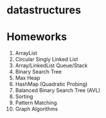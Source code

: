 # datastructures

# Homeworks
1. ArrayList
2. Circular Singly Linked List
3. Array/LinkedList Queue/Stack
4. Binary Search Tree
5. Max Heap
6. HashMap (Quadratic Probing)
7. Balanced Binary Search Tree (AVL)
8. Sorting
9. Pattern Matching
10. Graph Algorithms
